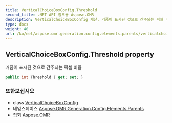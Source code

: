 ```yaml
---
title: VerticalChoiceBoxConfig.Threshold
second_title: .NET API 참조용 Aspose.OMR
description: VerticalChoiceBoxConfig 재산. 거품이 표시된 것으로 간주되는 픽셀 비율
type: docs
weight: 40
url: /ko/net/aspose.omr.generation.config.elements.parents/verticalchoiceboxconfig/threshold/
---
```

## VerticalChoiceBoxConfig.Threshold property

거품이 표시된 것으로 간주되는 픽셀 비율

```csharp
public int Threshold { get; set; }
```

### 또한보십시오

* class [VerticalChoiceBoxConfig](../)
* 네임스페이스 [Aspose.OMR.Generation.Config.Elements.Parents](../../verticalchoiceboxconfig/)
* 집회 [Aspose.OMR](../../../)


